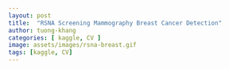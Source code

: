 ```yaml
---
layout: post
title:  "RSNA Screening Mammography Breast Cancer Detection"
author: tuong-khang
categories: [ kaggle, CV ]
image: assets/images/rsna-breast.gif
tags: [kaggle, CV]
---
```


